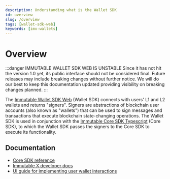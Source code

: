 ```yaml
---
description: Understanding what is the Wallet SDK
id: overview
slug: /overview
tags: [wallet-sdk-web]
keywords: [imx-wallets]
---
```


# Overview

:::danger IMMUTABLE WALLET SDK WEB IS UNSTABLE
Since it has not hit the version 1.0 yet, its public interface should not be considered final. Future releases may include breaking changes without further notice. We will do our best to keep this documentation updated providing visibility on breaking changes planned.
:::

The [Immutable Wallet SDK Web](https://www.npmjs.com/package/@imtbl/wallet-sdk-web) (Wallet SDK) connects with users' L1 and L2 wallets and returns "signers". Signers are abstractions of blockchain user accounts (also known as "wallets") that can be used to sign messages and transactions that execute blockchain state-changing operations. The Wallet SDK is used in conjunction with the [Immutable Core SDK Typescript](https://www.npmjs.com/package/@imtbl/core-sdk) (Core SDK), to which the Wallet SDK passes the signers to the Core SDK to execute its functionality.

## Documentation

- [Core SDK reference](/sdk-docs/core-sdk-ts)
- [Immutable X developer docs](/)
- [UI guide for implementing user wallet interactions](/docs/wallet-sdk-ui-guide)
